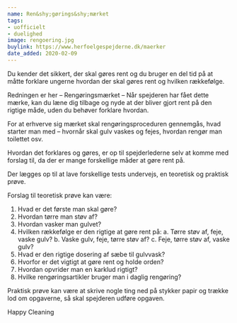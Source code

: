 ```yaml
---
name: Ren&shy;gørings&shy;mærket
tags:
- uofficielt
- duelighed
image: rengoering.jpg
buylink: https://www.herfoelgespejderne.dk/maerker
date_added: 2020-02-09
---
```

Du kender det sikkert, der skal gøres rent og du bruger en del tid på at måtte forklare ungerne hvordan der
skal gøres rent og hvilken rækkefølge.

Redningen er her – Rengøringsmærket – Når spejderen har fået dette mærke, kan du læne dig tilbage og
nyde at der bliver gjort rent på den rigtige måde, uden du behøver forklare hvordan.

For at erhverve sig mærket skal rengøringsproceduren gennemgås, hvad starter man med – hvornår skal gulv
vaskes og fejes, hvordan rengør man toilettet osv.

Hvordan det forklares og gøres, er op til spejderlederne selv at komme med forslag til, da der er mange
forskellige måder at gøre rent på.

Der lægges op til at lave forskellige tests undervejs, en teoretisk og praktisk prøve.

Forslag til teoretisk prøve kan være:

1. Hvad er det første man skal gøre?
2. Hvordan tørre man støv af?
3. Hvordan vasker man gulvet?
4. Hvilken rækkefølge er den rigtige at gøre rent på:
  a. Tørre støv af, feje, vaske gulv? 
  b. Vaske gulv, feje, tørre støv af?
  c. Feje, tørre støv af, vaske gulv?
5. Hvad er den rigtige dosering af sæbe til gulvvask?
6. Hvorfor er det vigtigt at gøre rent og holde orden?
7. Hvordan opvrider man en karklud rigtigt?
8. Hvilke rengøringsartikler bruger man i daglig rengøring?

Praktisk prøve kan være at skrive nogle ting ned på stykker papir og trække lod om opgaverne, så skal
spejderen udføre opgaven.

Happy Cleaning
